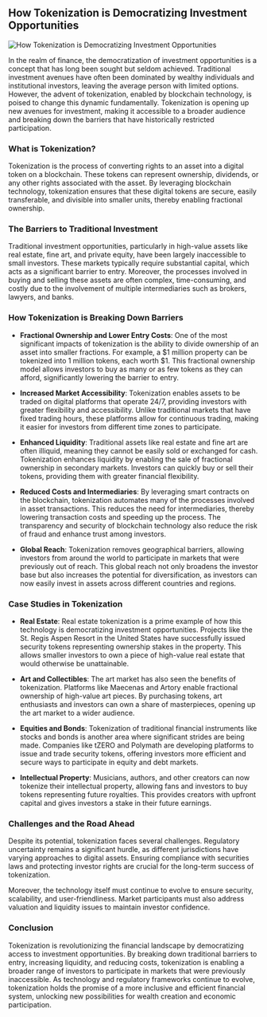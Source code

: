## How Tokenization is Democratizing Investment Opportunities

![How Tokenization is Democratizing Investment Opportunities](https://uploads-ssl.webflow.com/665f9886cd4e586a9a14dc8c/669de41c3597b078eac53914_How%20Tokenization%20is%20Democratizing%20Investment%20Opportunities.png)

In the realm of finance, the democratization of investment opportunities is a concept that has long been sought but seldom achieved. Traditional investment avenues have often been dominated by wealthy individuals and institutional investors, leaving the average person with limited options. However, the advent of tokenization, enabled by blockchain technology, is poised to change this dynamic fundamentally. Tokenization is opening up new avenues for investment, making it accessible to a broader audience and breaking down the barriers that have historically restricted participation.

### What is Tokenization?

Tokenization is the process of converting rights to an asset into a digital token on a blockchain. These tokens can represent ownership, dividends, or any other rights associated with the asset. By leveraging blockchain technology, tokenization ensures that these digital tokens are secure, easily transferable, and divisible into smaller units, thereby enabling fractional ownership.

### The Barriers to Traditional Investment

Traditional investment opportunities, particularly in high-value assets like real estate, fine art, and private equity, have been largely inaccessible to small investors. These markets typically require substantial capital, which acts as a significant barrier to entry. Moreover, the processes involved in buying and selling these assets are often complex, time-consuming, and costly due to the involvement of multiple intermediaries such as brokers, lawyers, and banks.

### How Tokenization is Breaking Down Barriers

- **Fractional Ownership and Lower Entry Costs**: One of the most significant impacts of tokenization is the ability to divide ownership of an asset into smaller fractions. For example, a $1 million property can be tokenized into 1 million tokens, each worth $1. This fractional ownership model allows investors to buy as many or as few tokens as they can afford, significantly lowering the barrier to entry.

- **Increased Market Accessibility**: Tokenization enables assets to be traded on digital platforms that operate 24/7, providing investors with greater flexibility and accessibility. Unlike traditional markets that have fixed trading hours, these platforms allow for continuous trading, making it easier for investors from different time zones to participate.

- **Enhanced Liquidity**: Traditional assets like real estate and fine art are often illiquid, meaning they cannot be easily sold or exchanged for cash. Tokenization enhances liquidity by enabling the sale of fractional ownership in secondary markets. Investors can quickly buy or sell their tokens, providing them with greater financial flexibility.

- **Reduced Costs and Intermediaries**: By leveraging smart contracts on the blockchain, tokenization automates many of the processes involved in asset transactions. This reduces the need for intermediaries, thereby lowering transaction costs and speeding up the process. The transparency and security of blockchain technology also reduce the risk of fraud and enhance trust among investors.

- **Global Reach**: Tokenization removes geographical barriers, allowing investors from around the world to participate in markets that were previously out of reach. This global reach not only broadens the investor base but also increases the potential for diversification, as investors can now easily invest in assets across different countries and regions.

### Case Studies in Tokenization

- **Real Estate**: Real estate tokenization is a prime example of how this technology is democratizing investment opportunities. Projects like the St. Regis Aspen Resort in the United States have successfully issued security tokens representing ownership stakes in the property. This allows smaller investors to own a piece of high-value real estate that would otherwise be unattainable.

- **Art and Collectibles**: The art market has also seen the benefits of tokenization. Platforms like Maecenas and Artory enable fractional ownership of high-value art pieces. By purchasing tokens, art enthusiasts and investors can own a share of masterpieces, opening up the art market to a wider audience.

- **Equities and Bonds**: Tokenization of traditional financial instruments like stocks and bonds is another area where significant strides are being made. Companies like tZERO and Polymath are developing platforms to issue and trade security tokens, offering investors more efficient and secure ways to participate in equity and debt markets.

- **Intellectual Property**: Musicians, authors, and other creators can now tokenize their intellectual property, allowing fans and investors to buy tokens representing future royalties. This provides creators with upfront capital and gives investors a stake in their future earnings.

### Challenges and the Road Ahead

Despite its potential, tokenization faces several challenges. Regulatory uncertainty remains a significant hurdle, as different jurisdictions have varying approaches to digital assets. Ensuring compliance with securities laws and protecting investor rights are crucial for the long-term success of tokenization.

Moreover, the technology itself must continue to evolve to ensure security, scalability, and user-friendliness. Market participants must also address valuation and liquidity issues to maintain investor confidence.

### Conclusion

Tokenization is revolutionizing the financial landscape by democratizing access to investment opportunities. By breaking down traditional barriers to entry, increasing liquidity, and reducing costs, tokenization is enabling a broader range of investors to participate in markets that were previously inaccessible. As technology and regulatory frameworks continue to evolve, tokenization holds the promise of a more inclusive and efficient financial system, unlocking new possibilities for wealth creation and economic participation.
